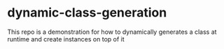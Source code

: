# dynamic-class-generation
This repo is a demonstration for how to dynamically generates a class at runtime and create instances on top of it
